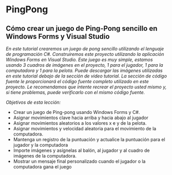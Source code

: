 # PingPong

## Cómo crear un juego de Ping-Pong sencillo en Windows Forms y Visual Studio

_En este tutorial crearemos un juego de pong sencillo utilizando el lenguaje de programación C#. Construiremos este proyecto utilizando la aplicación Windows Forms en Visual Studio. Este juego es muy simple, estamos usando 3 cuadros de imágenes en el proyecto, 1 para el jugador, 1 para la computadora y 1 para la pelota. Puede descargar las imágenes utilizadas en este tutorial debajo de la sección de video tutorial. La sección de código fuente le proporcionará el código fuente completo utilizado en este proyecto. Le recomendamos que intente recrear el proyecto usted mismo y, si tiene problemas, puede verificarlo con el mismo código fuente._

_Objetivos de esta lección:_

- Crear un juego de Ping-pong usando Windows Forms y C#.
- Asignar movimientos clave hacia arriba y hacia abajo al jugador
- Asignar movimientos aleatorios a los valores x e y de la pelota.
- Asignar movimientos y velocidad aleatoria para el movimiento de la computadora.
- Mantenga un registro de la puntuación y actualice la puntuación para el jugador y la computadora
- Importe imágenes y asígnelas al balón, al jugador y al cuadro de imágenes de la computadora.
- Mostrar un mensaje final personalizado cuando el jugador o la computadora gana el juego
